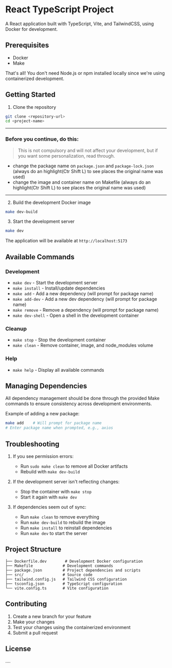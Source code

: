 # React TypeScript Project

A React application built with TypeScript, Vite, and TailwindCSS, using Docker for development.

## Prerequisites

- Docker
- Make

That's all! You don't need Node.js or npm installed locally since we're using containerized development.

## Getting Started

1. Clone the repository
```bash
git clone <repository-url>
cd <project-name>
```
---
### Before you continue, do this:
> This is not compulsory and will not affect your development, but if you want some personalization, read through.
- change the package name on `package.json` and `package-lock.json` (always do an highlight(Ctr Shift L) to see places the original name was used)
- change the image and container name on Makefile (always do an highlight(Ctr Shift L) to see places the original name was used)
---
2. Build the development Docker image
```bash
make dev-build
```

3. Start the development server
```bash
make dev
```

The application will be available at `http://localhost:5173`

## Available Commands

### Development
- `make dev` - Start the development server
- `make install` - Install/update dependencies
- `make add` - Add a new dependency (will prompt for package name)
- `make add-dev` - Add a new dev dependency (will prompt for package name)
- `make remove` - Remove a dependency (will prompt for package name)
- `make dev-shell` - Open a shell in the development container

### Cleanup
- `make stop` - Stop the development container
- `make clean` - Remove container, image, and node_modules volume

### Help
- `make help` - Display all available commands

## Managing Dependencies

All dependency management should be done through the provided Make commands to ensure consistency across development environments.

Example of adding a new package:
```bash
make add    # Will prompt for package name
# Enter package name when prompted, e.g., axios
```

## Troubleshooting

1. If you see permission errors:
   - Run `sudo make clean` to remove all Docker artifacts
   - Rebuild with `make dev-build`

2. If the development server isn't reflecting changes:
   - Stop the container with `make stop`
   - Start it again with `make dev`

3. If dependencies seem out of sync:
   - Run `make clean` to remove everything
   - Run `make dev-build` to rebuild the image
   - Run `make install` to reinstall dependencies
   - Run `make dev` to start the server

## Project Structure

```
├── Dockerfile.dev        # Development Docker configuration
├── Makefile             # Development commands
├── package.json         # Project dependencies and scripts
├── src/                 # Source code
├── tailwind.config.js   # Tailwind CSS configuration
├── tsconfig.json        # TypeScript configuration
└── vite.config.ts       # Vite configuration
```

## Contributing

1. Create a new branch for your feature
2. Make your changes
3. Test your changes using the containerized environment
4. Submit a pull request

## License

....